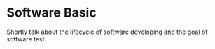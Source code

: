 # Software Basic

Shortly talk about the lifecycle of software developing and the goal of software test.